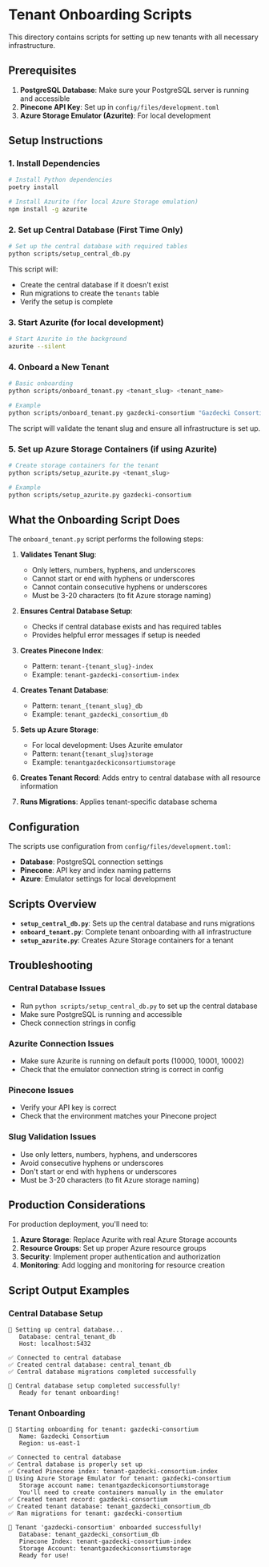 # Tenant Onboarding Scripts

This directory contains scripts for setting up new tenants with all necessary infrastructure.

## Prerequisites

1. **PostgreSQL Database**: Make sure your PostgreSQL server is running and accessible
2. **Pinecone API Key**: Set up in `config/files/development.toml`
3. **Azure Storage Emulator (Azurite)**: For local development

## Setup Instructions

### 1. Install Dependencies

```bash
# Install Python dependencies
poetry install

# Install Azurite (for local Azure Storage emulation)
npm install -g azurite
```

### 2. Set up Central Database (First Time Only)

```bash
# Set up the central database with required tables
python scripts/setup_central_db.py
```

This script will:
- Create the central database if it doesn't exist
- Run migrations to create the `tenants` table
- Verify the setup is complete

### 3. Start Azurite (for local development)

```bash
# Start Azurite in the background
azurite --silent
```

### 4. Onboard a New Tenant

```bash
# Basic onboarding
python scripts/onboard_tenant.py <tenant_slug> <tenant_name>

# Example
python scripts/onboard_tenant.py gazdecki-consortium "Gazdecki Consortium"
```

The script will validate the tenant slug and ensure all infrastructure is set up.

### 5. Set up Azure Storage Containers (if using Azurite)

```bash
# Create storage containers for the tenant
python scripts/setup_azurite.py <tenant_slug>

# Example
python scripts/setup_azurite.py gazdecki-consortium
```

## What the Onboarding Script Does

The `onboard_tenant.py` script performs the following steps:

1. **Validates Tenant Slug**: 
   - Only letters, numbers, hyphens, and underscores
   - Cannot start or end with hyphens or underscores
   - Cannot contain consecutive hyphens or underscores
   - Must be 3-20 characters (to fit Azure storage naming)

2. **Ensures Central Database Setup**: 
   - Checks if central database exists and has required tables
   - Provides helpful error messages if setup is needed

3. **Creates Pinecone Index**: 
   - Pattern: `tenant-{tenant_slug}-index`
   - Example: `tenant-gazdecki-consortium-index`

4. **Creates Tenant Database**:
   - Pattern: `tenant_{tenant_slug}_db`
   - Example: `tenant_gazdecki_consortium_db`

5. **Sets up Azure Storage**:
   - For local development: Uses Azurite emulator
   - Pattern: `tenant{tenant_slug}storage`
   - Example: `tenantgazdeckiconsortiumstorage`

6. **Creates Tenant Record**: Adds entry to central database with all resource information

7. **Runs Migrations**: Applies tenant-specific database schema

## Configuration

The scripts use configuration from `config/files/development.toml`:

- **Database**: PostgreSQL connection settings
- **Pinecone**: API key and index naming patterns
- **Azure**: Emulator settings for local development

## Scripts Overview

- **`setup_central_db.py`**: Sets up the central database and runs migrations
- **`onboard_tenant.py`**: Complete tenant onboarding with all infrastructure
- **`setup_azurite.py`**: Creates Azure Storage containers for a tenant

## Troubleshooting

### Central Database Issues
- Run `python scripts/setup_central_db.py` to set up the central database
- Make sure PostgreSQL is running and accessible
- Check connection strings in config

### Azurite Connection Issues
- Make sure Azurite is running on default ports (10000, 10001, 10002)
- Check that the emulator connection string is correct in config

### Pinecone Issues
- Verify your API key is correct
- Check that the environment matches your Pinecone project

### Slug Validation Issues
- Use only letters, numbers, hyphens, and underscores
- Avoid consecutive hyphens or underscores
- Don't start or end with hyphens or underscores
- Must be 3-20 characters (to fit Azure storage naming)

## Production Considerations

For production deployment, you'll need to:

1. **Azure Storage**: Replace Azurite with real Azure Storage accounts
2. **Resource Groups**: Set up proper Azure resource groups
3. **Security**: Implement proper authentication and authorization
4. **Monitoring**: Add logging and monitoring for resource creation

## Script Output Examples

### Central Database Setup
```
🚀 Setting up central database...
   Database: central_tenant_db
   Host: localhost:5432

✅ Connected to central database
✅ Created central database: central_tenant_db
✅ Central database migrations completed successfully

🎉 Central database setup completed successfully!
   Ready for tenant onboarding!
```

### Tenant Onboarding
```
🚀 Starting onboarding for tenant: gazdecki-consortium
   Name: Gazdecki Consortium
   Region: us-east-1

✅ Connected to central database
✅ Central database is properly set up
✅ Created Pinecone index: tenant-gazdecki-consortium-index
📝 Using Azure Storage Emulator for tenant: gazdecki-consortium
   Storage account name: tenantgazdeckiconsortiumstorage
   You'll need to create containers manually in the emulator
✅ Created tenant record: gazdecki-consortium
✅ Created tenant database: tenant_gazdecki_consortium_db
✅ Ran migrations for tenant: gazdecki-consortium

🎉 Tenant 'gazdecki-consortium' onboarded successfully!
   Database: tenant_gazdecki_consortium_db
   Pinecone Index: tenant-gazdecki-consortium-index
   Storage Account: tenantgazdeckiconsortiumstorage
   Ready for use!
``` 